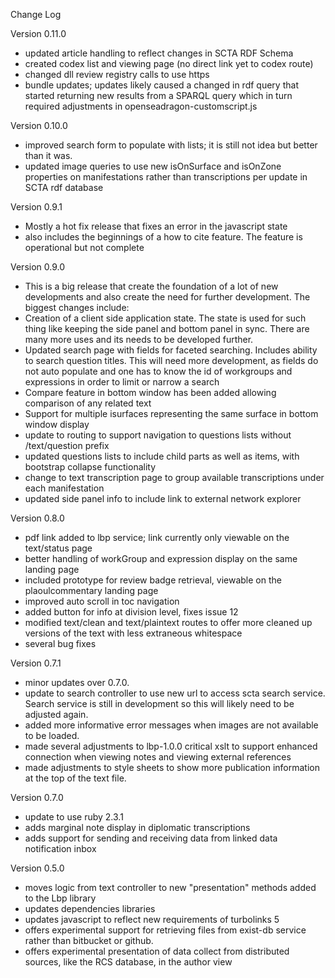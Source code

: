 Change Log

Version 0.11.0
- updated article handling to reflect changes in SCTA RDF Schema
- created codex list and viewing page (no direct link yet to codex route)
- changed dll review registry calls to use https
- bundle updates; updates likely caused a changed in rdf query that started returning new results from a SPARQL query which in turn required adjustments in openseadragon-customscript.js

Version 0.10.0
- improved search form to populate with lists; it is still not idea but better than it was.
- updated image queries to use new isOnSurface and isOnZone properties on manifestations rather than transcriptions per update in SCTA rdf database

Version 0.9.1
- Mostly a hot fix release that fixes an error in the javascript state
- also includes the beginnings of a how to cite feature. The feature is operational but not complete

Version 0.9.0
- This is a big release that create the foundation of a lot of new developments and also create the need for further development. The biggest changes include:
- Creation of a client side application state. The state is used for such thing like keeping the side panel and bottom panel in sync.
There are many more uses and its needs to be developed further.
- Updated search page with fields for faceted searching. Includes ability to search question titles. This will need more development, as fields do not auto populate and one has to know the id of workgroups and expressions in order to limit or narrow a search
- Compare feature in bottom window has been added allowing comparison of any related text
- Support for multiple isurfaces representing the same surface in bottom window display
- update to routing to support navigation to questions lists without /text/question prefix
- updated questions lists to include child parts as well as items, with bootstrap collapse functionality
- change to text transcription page to group available transcriptions under each manifestation
- updated side panel info to include link to external network explorer


Version 0.8.0
- pdf link added to lbp service; link currently only viewable on the text/status page
- better handling of workGroup and expression display on the same landing page
- included prototype for review badge retrieval, viewable on the plaoulcommentary landing page
- improved auto scroll in toc navigation
- added button for info at division level, fixes issue 12
- modified text/clean and text/plaintext routes to offer more cleaned up versions of the text with less extraneous whitespace
- several bug fixes


Version 0.7.1
- minor updates over 0.7.0.
- update to search controller to use new url to access scta search service. Search service is still in development so this will likely need to be adjusted again.
- added more informative error messages when images are not available to be loaded.
- made several adjustments to lbp-1.0.0 critical xslt to support enhanced connection when viewing notes and viewing external references
- made adjustments to style sheets to show more publication information at the top of the text file.

Version 0.7.0
- update to use ruby 2.3.1
- adds marginal note display in diplomatic transcriptions
- adds support for sending and receiving data from linked data notification inbox

Version 0.5.0

- moves logic from text controller to new "presentation" methods added to the Lbp library
- updates dependencies libraries
- updates javascript to reflect new requirements of turbolinks 5
- offers experimental support for retrieving files from exist-db service rather than bitbucket or github.
- offers experimental presentation of data collect from distributed sources, like the RCS database, in the author view
